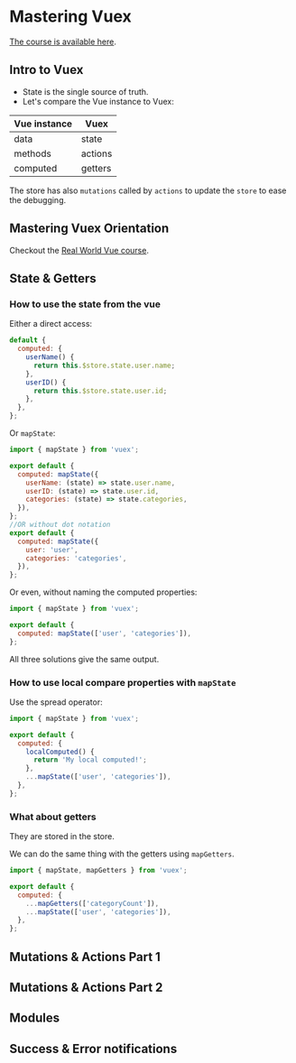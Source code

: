 # Mastering Vuex

[The course is available here](https://www.vuemastery.com/courses/mastering-vuex).

## Intro to Vuex

- State is the single source of truth.
- Let's compare the Vue instance to Vuex:

| Vue instance | Vuex    |
| ------------ | ------- |
| data         | state   |
| methods      | actions |
| computed     | getters |

The store has also `mutations` called by `actions` to update the `store` to ease the debugging.

## Mastering Vuex Orientation

Checkout the [Real World Vue course](../Real.world.vue2.course/Notes.md).

## State & Getters

### How to use the state from the vue

Either a direct access:

```js
default {
  computed: {
    userName() {
      return this.$store.state.user.name;
    },
    userID() {
      return this.$store.state.user.id;
    },
  },
};
```

Or `mapState`:

```js
import { mapState } from 'vuex';

export default {
  computed: mapState({
    userName: (state) => state.user.name,
    userID: (state) => state.user.id,
    categories: (state) => state.categories,
  }),
};
//OR without dot notation
export default {
  computed: mapState({
    user: 'user',
    categories: 'categories',
  }),
};
```

Or even, without naming the computed properties:

```js
import { mapState } from 'vuex';

export default {
  computed: mapState(['user', 'categories']),
};
```

All three solutions give the same output.

### How to use local compare properties with `mapState`

Use the spread operator:

```js
import { mapState } from 'vuex';

export default {
  computed: {
    localComputed() {
      return 'My local computed!';
    },
    ...mapState(['user', 'categories']),
  },
};
```

### What about getters

They are stored in the store.

We can do the same thing with the getters using `mapGetters`.

```js
import { mapState, mapGetters } from 'vuex';

export default {
  computed: {
    ...mapGetters(['categoryCount']),
    ...mapState(['user', 'categories']),
  },
};
```

## Mutations & Actions Part 1

## Mutations & Actions Part 2

## Modules

## Success & Error notifications

```

```
